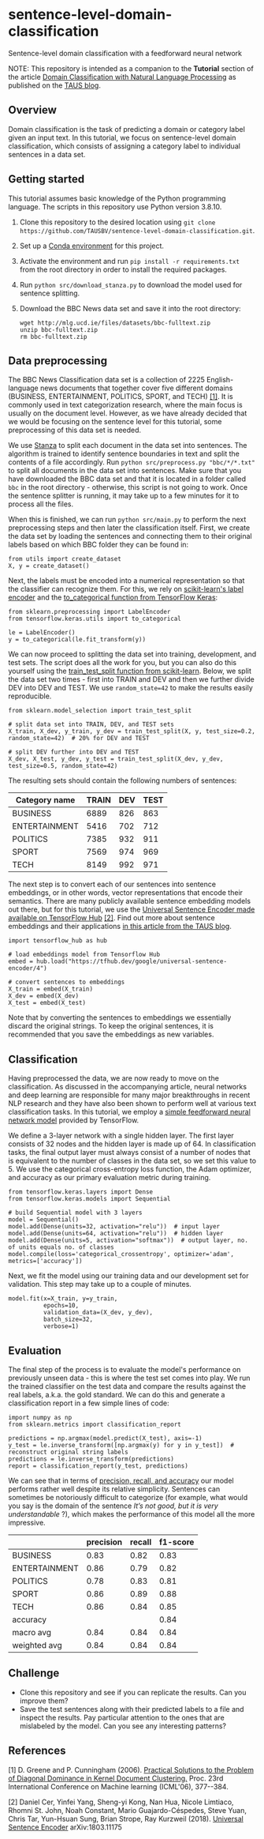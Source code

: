 # sentence-level-domain-classification
Sentence-level domain classification with a feedforward neural network

NOTE: This repository is intended as a companion to the **Tutorial** section of the article [Domain Classification with Natural Language Processing](https://blog.taus.net/domain-classification-with-natural-language-processing) as published on the [TAUS blog](https://blog.taus.net).

## Overview

Domain classification is the task of predicting a domain or category label given an input text. In this tutorial, we focus on sentence-level domain classification, which consists of assigning a category label to individual sentences in a data set.

## Getting started

This tutorial assumes basic knowledge of the Python programming language. The scripts in this repository use Python version 3.8.10.

  1. Clone this repository to the desired location using ``` git clone https://github.com/TAUSBV/sentence-level-domain-classification.git ```.
  2. Set up a [Conda environment](https://docs.conda.io/projects/conda/en/latest/user-guide/tasks/manage-environments.html#creating-an-environment-with-commands)       for this project.
  3. Activate the environment and run ``` pip install -r requirements.txt ``` from the root directory in order to install the required packages.
  4. Run ``` python src/download_stanza.py ``` to download the model used for sentence splitting.
  5. Download the BBC News data set and save it into the root directory:
  
     ```
     wget http://mlg.ucd.ie/files/datasets/bbc-fulltext.zip
     unzip bbc-fulltext.zip
     rm bbc-fulltext.zip
     ```

## Data preprocessing

The BBC News Classification data set is a collection of 2225 English-language news documents that together cover five different domains (BUSINESS, ENTERTAINMENT, POLITICS, SPORT, and TECH) [[1]](#1). It is commonly used in text categorization research, where the main focus is usually on the document level. However, as we have already decided that we would be focusing on the sentence level for this tutorial, some preprocessing of this data set is needed.

We use [Stanza](https://stanfordnlp.github.io/stanza/index.html) to split each document in the data set into sentences. The algorithm is trained to identify sentence boundaries in text and split the contents of a file accordingly. Run ``` python src/preprocess.py "bbc/*/*.txt" ``` to split all documents in the data set into sentences. Make sure that you have downloaded the BBC data set and that it is located in a folder called ``` bbc ``` in the root directory - otherwise, this script is not going to work. Once the sentence splitter is running, it may take up to a few minutes for it to process all the files.

When this is finished, we can run ``` python src/main.py ``` to perform the next preprocessing steps and then later the classification itself. First, we create the data set by loading the sentences and connecting them to their original labels based on which BBC folder they can be found in:

```
from utils import create_dataset
X, y = create_dataset()
```

    
Next, the labels must be encoded into a numerical representation so that the classifier can recognize them. For this, we rely on [scikit-learn's label encoder](https://scikit-learn.org/stable/modules/generated/sklearn.preprocessing.LabelEncoder.html) and the [to_categorical function from TensorFlow Keras](https://www.tensorflow.org/api_docs/python/tf/keras/utils/to_categorical):

```
from sklearn.preprocessing import LabelEncoder
from tensorflow.keras.utils import to_categorical

le = LabelEncoder()
y = to_categorical(le.fit_transform(y))
```


We can now proceed to splitting the data set into training, development, and test sets. The script does all the work for you, but you can also do this yourself using the [train_test_split function from scikit-learn](https://scikit-learn.org/stable/modules/generated/sklearn.model_selection.train_test_split.html). Below, we split the data set two times - first into TRAIN and DEV and then we further divide DEV into DEV and TEST. We use ``` random_state=42 ``` to make the results easily reproducible.

```
from sklearn.model_selection import train_test_split

# split data set into TRAIN, DEV, and TEST sets
X_train, X_dev, y_train, y_dev = train_test_split(X, y, test_size=0.2, random_state=42)  # 20% for DEV and TEST

# split DEV further into DEV and TEST
X_dev, X_test, y_dev, y_test = train_test_split(X_dev, y_dev, test_size=0.5, random_state=42)
```

The resulting sets should contain the following numbers of sentences:

| Category name | TRAIN      | DEV       | TEST      |
| ------------- | ---------- | --------- | --------- |
| BUSINESS      | 6889       | 826       | 863       |
| ENTERTAINMENT | 5416       | 702       | 712       |
| POLITICS      | 7385       | 932       | 911       |
| SPORT         | 7569       | 974       | 969       |
| TECH          | 8149       | 992       | 971       |


The next step is to convert each of our sentences into sentence embeddings, or in other words, vector representations that encode their semantics. There are many publicly available sentence embedding models out there, but for this tutorial, we use the [Universal Sentence Encoder made available on TensorFlow Hub](https://tfhub.dev/google/universal-sentence-encoder/4) [[2]](#2). Find out more about sentence embeddings and their applications [in this article from the TAUS blog](https://blog.taus.net/what-are-sentence-embeddings-and-their-applications).

```
import tensorflow_hub as hub

# load embeddings model from Tensorflow Hub
embed = hub.load("https://tfhub.dev/google/universal-sentence-encoder/4")

# convert sentences to embeddings
X_train = embed(X_train)
X_dev = embed(X_dev)
X_test = embed(X_test)
```

Note that by converting the sentences to embeddings we essentially discard the original strings. To keep the original sentences, it is recommended that you save the embeddings as new variables. 

## Classification

Having preprocessed the data, we are now ready to move on the classification. As discussed in the accompanying article, neural networks and deep learning are responsible for many major breakthroughs in recent NLP research and they have also been shown to perform well at various text classification tasks. In this tutorial, we employ a [simple feedforward neural network model](https://www.tensorflow.org/guide/keras/sequential_model) provided by TensorFlow.

We define a 3-layer network with a single hidden layer. The first layer consists of 32 nodes and the hidden layer is made up of 64. In classification tasks, the final output layer must always consist of a number of nodes that is equivalent to the number of classes in the data set, so we set this value to 5. We use the categorical cross-entropy loss function, the Adam optimizer, and accuracy as our primary evaluation metric during training.

```
from tensorflow.keras.layers import Dense
from tensorflow.keras.models import Sequential

# build Sequential model with 3 layers
model = Sequential()
model.add(Dense(units=32, activation="relu"))  # input layer
model.add(Dense(units=64, activation="relu"))  # hidden layer
model.add(Dense(units=5, activation="softmax"))  # output layer, no. of units equals no. of classes
model.compile(loss='categorical_crossentropy', optimizer='adam', metrics=['accuracy'])
```

Next, we fit the model using our training data and our development set for validation. This step may take up to a couple of minutes.

```
model.fit(x=X_train, y=y_train,
          epochs=10,
          validation_data=(X_dev, y_dev),
          batch_size=32,
          verbose=1)
```

## Evaluation

The final step of the process is to evaluate the model's performance on previously unseen data - this is where the test set comes into play. We run the trained classifier on the test data and compare the results against the real labels, a.k.a. the gold standard. We can do this and generate a classification report in a few simple lines of code:

```
import numpy as np
from sklearn.metrics import classification_report

predictions = np.argmax(model.predict(X_test), axis=-1)
y_test = le.inverse_transform([np.argmax(y) for y in y_test])  # reconstruct original string labels
predictions = le.inverse_transform(predictions)
report = classification_report(y_test, predictions)
```

We can see that in terms of [precision, recall, and accuracy](https://datagroomr.com/precision-recall-and-f1-explained-in-plain-english/) our model performs rather well despite its relative simplicity. Sentences can sometimes be notoriously difficult to categorize (for example, what would you say is the domain of the sentence *It’s not good, but it is very understandable* ?), which makes the performance of this model all the more impressive.

|               | precision | recall | f1-score |
| ------------- | --------- | ------ | -------- |
| BUSINESS      | 0.83      | 0.82   | 0.83     |
| ENTERTAINMENT | 0.86      | 0.79   | 0.82     |
| POLITICS      | 0.78      | 0.83   | 0.81     |
| SPORT         | 0.86      | 0.89   | 0.88     |
| TECH          | 0.86      | 0.84   | 0.85     |
| accuracy      |           |        | 0.84     |
| macro avg     | 0.84      | 0.84   | 0.84     |
| weighted avg  | 0.84      | 0.84   | 0.84     |

## Challenge

- Clone this repository and see if you can replicate the results. Can you improve them?
- Save the test sentences along with their predicted labels to a file and inspect the results. Pay particular attention to the ones that are mislabeled by the model. Can you see any interesting patterns?

## References

<a id="1">[1]</a> 
D. Greene and P. Cunningham (2006). 
[Practical Solutions to the Problem of Diagonal Dominance in Kernel Document Clustering.](http://mlg.ucd.ie/files/publications/greene06icml.pdf) 
Proc. 23rd International Conference on Machine learning (ICML'06), 377--384.

<a id="2">[2]</a>
Daniel Cer, Yinfei Yang, Sheng-yi Kong, Nan Hua, Nicole Limtiaco, Rhomni St. John, Noah Constant, Mario Guajardo-Céspedes, Steve Yuan, Chris Tar, Yun-Hsuan Sung, Brian Strope, Ray Kurzweil (2018).
[Universal Sentence Encoder](https://arxiv.org/abs/1803.11175)
arXiv:1803.11175
